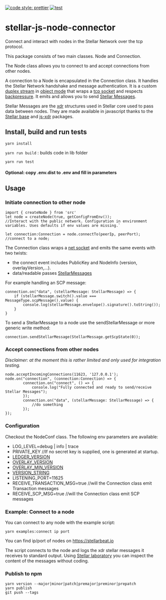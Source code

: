[![code style: prettier](https://img.shields.io/badge/code_style-prettier-ff69b4.svg?style=flat-square)](https://github.com/prettier/prettier)
[![test](https://github.com/stellarbeat/js-stellar-node-connector/actions/workflows/test.yml/badge.svg)](https://github.com/stellarbeat/js-stellar-node-connector/actions/workflows/test.yml)

# stellar-js-node-connector

Connect and interact with nodes in the Stellar Network over the tcp protocol.

This package consists of two main classes. Node and Connection. 

The Node class allows you to connect to and accept connections from other nodes. 

A connection to a Node is encapsulated in the Connection class. 
It handles the Stellar Network handshake and message authentication. 
It is a custom [duplex stream](https://nodejs.org/api/stream.html#stream_class_stream_duplex) in [object mode](https://nodejs.org/api/stream.html#stream_object_mode) that wraps a [tcp socket](https://nodejs.org/api/net.html#net_class_net_socket) and respects [backpressure](https://nodejs.org/en/docs/guides/backpressuring-in-streams/). It emits and allows you to send [Stellar Messages](https://github.com/stellar/js-stellar-base/blob/6e0fa3e1a25910e193041d1f377b71f125ec4d1c/src/generated/stellar-xdr_generated.js#L2470). 

Stellar Messages are the [xdr](https://github.com/stellar/stellar-core/tree/master/src/xdr) structures used in Stellar core used to pass data between nodes. They are made available in javascript thanks to the [Stellar base](https://github.com/stellar/js-stellar-base) and [js-xdr](https://github.com/stellar/js-xdr) packages.

## Install, build and run tests
`yarn install`

`yarn run build` : builds code in lib folder

`yarn run test`

#### Optional: copy .env.dist to .env and fill in parameters

## Usage
### Initiate connection to other node

```
import { createNode } from 'src'
let node = createNode(true, getConfigFromEnv()); 
//Interact with the public network. Configuration in environment variables. Uses defaults if env values are missing.`

let connection:Connection = node.connectTo(peerIp, peerPort); //connect to a node;
```

The Connection class wraps a [net socket](https://nodejs.org/api/net.html#net_class_net_socket) and emits the same events with two twists: 
* the connect event includes PublicKey and NodeInfo (version, overlayVersion,...). 
* data/readable passes [StellarMessages](https://github.com/stellar/js-stellar-base/blob/6e0fa3e1a25910e193041d1f377b71f125ec4d1c/src/generated/stellar-xdr_generated.js#L2470)

For example handling an SCP message:

```
connection.on("data", (stellarMessage: StellarMessage) => {
    if (stellarMessage.switch().value === MessageType.scpMessage().value) {
        console.log(stellarMessage.envelope().signature().toString());       
    }
}
```

To send a StellarMessage to a node use the sendStellarMessage or more generic write method:

`connection.sendStellarMessage(StellarMessage.getScpState(0));`

### Accept connections from other nodes
*Disclaimer: at the moment this is rather limited and only used for integration testing.*

```
node.acceptIncomingConnections(11623, '127.0.0.1');
node.on("connection", (connection:Connection) => {
        connection.on("connect", () => {
            console.log("Fully connected and ready to send/receive Stellar Messages");
        });
        connection.on("data", (stellarMessage: StellarMessage) => {
            //do something
        });
});
```

### Configuration
Checkout the NodeConf class. The following env parameters are available:
* LOG_LEVEL=debug | info | trace
* PRIVATE_KEY //If no secret key is supplied, one is generated at startup.
* [LEDGER_VERSION](https://github.com/stellar/stellar-core/blob/7d73fddb0489081bfc1350a691515ff39556c1d6/src/main/Config.h#L318)
* [OVERLAY_VERSION](https://github.com/stellar/stellar-core/blob/7d73fddb0489081bfc1350a691515ff39556c1d6/src/main/Config.h#L328)
* [OVERLAY_MIN_VERSION](https://github.com/stellar/stellar-core/blob/7d73fddb0489081bfc1350a691515ff39556c1d6/src/main/Config.h#L327)
* [VERSION_STRING](https://github.com/stellar/stellar-core/blob/7d73fddb0489081bfc1350a691515ff39556c1d6/src/main/Config.h#L329)
* LISTENING_PORT=11625
* RECEIVE_TRANSACTION_MSG=true //will the Connection class emit Transaction messages
* RECEIVE_SCP_MSG=true //will the Connection class emit SCP messages

### Example: Connect to a node
You can connect to any node with the example script:
```
yarn examples:connect ip port
```
You can find ip/port of nodes on https://stellarbeat.io

The script connects to the node and logs the xdr stellar messages it receives to standard output. Using [Stellar laboratory](https://laboratory.stellar.org/#xdr-viewer?input=AAAACAAAAAIAAAAAVLkjMqFSTqiF2nhSF6zfatXkIxwm9h3NAah7%2FoJqpfwAAABkAhPUSgAPY%2FIAAAAAAAAAAAAAAAEAAAAAAAAAAwAAAAFHVE4AAAAAACJWAPBnEjR3slaKYj1uzT4ZkcOW8dg2e6shBFN2ro8wAAAAAAAAAAAAAAAAAAKKOwADDUAAAAAAMHXkhQAAAAAAAAABgmql%2FAAAAEAPXdZYvTZvbFUU0phuw5JwH6REiiTS5NiwRvlmtvQacigoyeYWF1PWOyN6ITKUu1CFUb6iY0WKV69y69seTSQI&type=StellarMessage&network=test)
you can inspect the content of the messages without coding.

### Publish to npm
```
yarn version --major|minor|patch|premajor|preminor|prepatch
yarn publish
git push --tags
```
